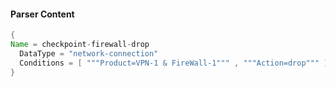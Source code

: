#### Parser Content
```Java
{
Name = checkpoint-firewall-drop
  DataType = "network-connection"
  Conditions = [ """Product=VPN-1 & FireWall-1""" , """Action=drop""" ]
}
```